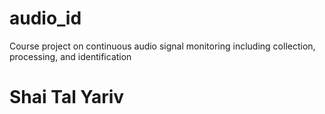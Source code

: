 # audio_id
Course project on continuous audio signal monitoring including collection, processing, and identification
# Shai Tal Yariv
